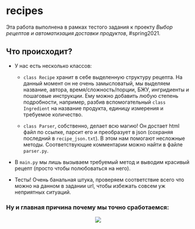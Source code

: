 # recipes

Эта работа выполнена в рамках тестого задания к проекту _Выбор рецептов и автоматизация доставки продуктов_, #spring2021.

## Что происходит?	
- У нас есть несколько классов:
    - `class Recipe` хранит в себе выделенную структуру рецепта. На данный момент он не очень замысловатый, мы выделяем название, автора, время/сложность/порции, БЖУ, ингридиенты и пошаговые инструкции. Ему можно добавить любую степень подробности, например, разбив вспомогательный `class Ingredient` на название продукта, единицу измерения и требуемое количество.   

    - `class Parser`, собственно, делает всю магию! Он достает html файл по ссылке, парсит его и преобразует в json (сохраняя последний в `recipe_json.txt`). В этом нам помогают несложные методы. Соответствующие комментарии можно найти в файле `parser.py`.


- В `main.py` мы лишь вызываем требуемый метод и выводим красивый рецепт (просто чтобы полюбоваться на него).
  
- Тесты! Очень банальная штука, проверяем соответствие всего что можно на данном в задании url, чтобы избежать совсем уж неприятных ситуаций.


### Ну и главная причина почему мы точно сработаемся: 

<p align="center">
  <img src="https://pics.onsizzle.com/interviewer-how-much-you-love-food-bhukkad-31426743.png" />
</p>